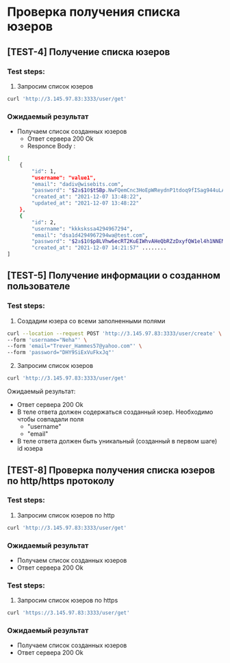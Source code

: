 # Проверка получения списка юзеров

## [TEST-4] Получение списка юзеров

### Test steps:

1. Запросим список юзеров

``` bash
curl 'http://3.145.97.83:3333/user/get'
```

### Ожидаемый результат

- Получаем список созданных юзеров
    - Ответ сервера 200 Ok
    - Responce Body :

``` bash
[
    {
        "id": 1,
        "username": "value1",
        "email": "dadiv@wisebits.com",
        "password": "$2a$10$tSBp.NwFQemCnc3HoEpWReydnP1tdoq9fISag944uLAK8aYod4exO",
        "created_at": "2021-12-07 13:48:22",
        "updated_at": "2021-12-07 13:48:22"
    },
    {
        "id": 2,
        "username": "kkkskssa4294967294",
        "email": "dsa1d4294967294wa@test.com",
        "password": "$2a$10$p8LVhw6ecRT2KuEIWhvAHeQbRZzDxyfQW1el4h1NNEMcJpx1jE7Li",
        "created_at": "2021-12-07 14:21:57" ........
]

```

## [TEST-5] Получение информации о созданном пользователе

### Test steps:

1. Создадим юзера со всеми заполненными полями

``` bash
curl --location --request POST 'http://3.145.97.83:3333/user/create' \
--form 'username="Neha"' \
--form 'email="Trever_Hammes57@yahoo.com"' \
--form 'password="DHY9SiExVuFkxJq"'
```

2. Запросим список юзеров

``` bash
curl 'http://3.145.97.83:3333/user/get'
```

Ожидаемый результат:

- Ответ сервера 200 Ok
- В теле ответа должен содержаться созданный юзер. Необходимо чтобы совпадали поля
    - "username"
    - "email"
- В теле ответа должен быть уникальный (созданный в первом шаге) id юзера

## [TEST-8]  Проверка получения списка юзеров по http/https протоколу

### Test steps:

1. Запросим список юзеров по http

``` bash
curl 'http://3.145.97.83:3333/user/get'
```

### Ожидаемый результат

- Получаем список созданных юзеров
- Ответ сервера 200 Ok



### Test steps:

1. Запросим список юзеров по https

``` bash
curl 'https://3.145.97.83:3333/user/get'
```

### Ожидаемый результат

- Получаем список созданных юзеров
- Ответ сервера 200 Ok